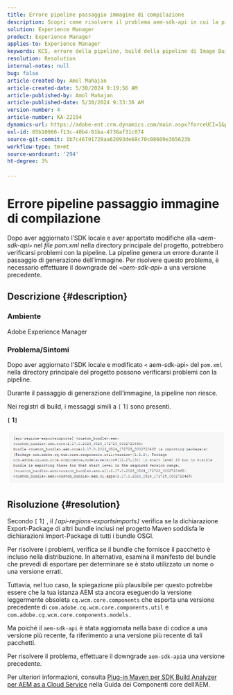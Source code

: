 ```yaml
---
title: Errore pipeline passaggio immagine di compilazione
description: Scopri come risolvere il problema aem-sdk-api in cui la pipeline non riesce durante il passaggio di generazione dell’immagine in Adobe Experience Manager.
solution: Experience Manager
product: Experience Manager
applies-to: Experience Manager
keywords: KCS, errore della pipeline, build della pipeline di Image Builder, AEM, Adobe Experience Manager, errore della pipeline, aem-sdk-api
resolution: Resolution
internal-notes: null
bug: false
article-created-by: Amol Mahajan
article-created-date: 5/30/2024 9:19:56 AM
article-published-by: Amol Mahajan
article-published-date: 5/30/2024 9:33:36 AM
version-number: 4
article-number: KA-22194
dynamics-url: https://adobe-ent.crm.dynamics.com/main.aspx?forceUCI=1&pagetype=entityrecord&etn=knowledgearticle&id=72a8c3c2-651e-ef11-840a-6045bd06fa9d
exl-id: 85b10066-f13c-40b4-81ba-4736af31c074
source-git-commit: 1b7c46791728aa62093de68c70c08609e365623b
workflow-type: tm+mt
source-wordcount: '294'
ht-degree: 3%

---
```


# Errore pipeline passaggio immagine di compilazione


Dopo aver aggiornato l’SDK locale e aver apportato modifiche alla *`<`aem-sdk-api`>`* nel *file pom.xml* nella directory principale del progetto, potrebbero verificarsi problemi con la pipeline. La pipeline genera un errore durante il passaggio di generazione dell’immagine. Per risolvere questo problema, è necessario effettuare il downgrade del *`<`aem-sdk-api`>`* a una versione precedente.

## Descrizione {#description}


### <b>Ambiente</b>

Adobe Experience Manager



### <b>Problema/Sintomi</b>

Dopo aver aggiornato l’SDK locale e modificato `<` aem-sdk-api`>`  del `pom.xml` nella directory principale del progetto possono verificarsi problemi con la pipeline.

Durante il passaggio di generazione dell’immagine, la pipeline non riesce.

Nei registri di build, i messaggi simili a `[` 1`]`  sono presenti.

<b>`[` 1`]` </b>

<b>![](assets/___73a8c3c2-651e-ef11-840a-6045bd06fa9d___.png)</b>


## Risoluzione {#resolution}


Secondo `[` 1`]` , il *`[`api-regions-exportsimports`]`* verifica se la dichiarazione Export-Package di altri bundle inclusi nel progetto Maven soddisfa le dichiarazioni Import-Package di tutti i bundle OSGI.

Per risolvere i problemi, verifica se il bundle che fornisce il pacchetto è incluso nella distribuzione. In alternativa, esamina il manifesto del bundle che prevedi di esportare per determinare se è stato utilizzato un nome o una versione errati.

Tuttavia, nel tuo caso, la spiegazione più plausibile per questo potrebbe essere che la tua istanza AEM sta ancora eseguendo la versione leggermente obsoleta `cq.wcm.core.components` che esporta una versione precedente di `com.adobe.cq.wcm.core.components.util` e `com.adobe.cq.wcm.core.components.models.`

Ma poiché il `aem-sdk-api` è stata aggiornata nella base di codice a una versione più recente, fa riferimento a una versione più recente di tali pacchetti.

Per risolvere il problema, effettuare il downgrade `aem-sdk-api`a una versione precedente.

Per ulteriori informazioni, consulta [Plug-in Maven per SDK Build Analyzer per AEM as a Cloud Service](https://experienceleague.adobe.com/docs/experience-manager-core-components/using/developing/archetype/build-analyzer-maven-plugin.html?lang=it) nella Guida dei Componenti core dell’AEM.
